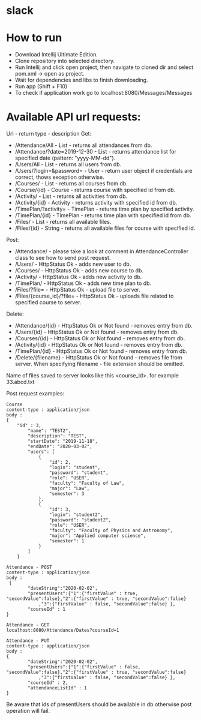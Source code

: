 # slack

# How to run
- Download Intellij Ultimate Edition.
- Clone repository into selected directory.
- Run Intellij and click open project, then navigate to cloned dir and select pom.xml -> open as project.
- Wait for dependencies and libs to finish downloading.
- Run app (Shift + F10)
- To check if application work go to localhost:8080/Messages/Messages

# Available API url requests:
Url - return type - description
Get:
- /Attendance/All - List<AttendanceList> - returns all attendances from db.
- /Attendance/?date=2019-12-30 - List<AttendanceList> - returns attendance list for specified date (pattern: "yyyy-MM-dd").
- /Users/All - List<User> - returns all users from db.
- /Users/?login=<login>&password=<password> - User - return user object if credentials are correct, thows exception otherwise.
- /Courses/ - List<Course> - returns all courses from db.
- /Course/{id} - Course - returns course with specified id from db.
- /Activity/ - List<Activity> - returns all activities from db.
- /Activity/{id} - Activity - returns activity with specified id from db.
- /TimePlan/?activity=<activity> - TimePlan - returns time plan by specified activity.
- /TimePlan/{id} - TimePlan - returns time plan with specified id from db.
- /Files/ - List<String> - returns all available files.
- /Files/{id} - String - returns all available files for course with specified id.

Post:
- /Attendance/ - please take a look at comment in AttendanceController class to see how to send post request.
- /Users/ - HttpStatus Ok - adds new user to db.
- /Courses/ - HttpStatus Ok - adds new course to db.
- /Activity/ - HttpStatus Ok - adds new activity to db.
- /TimePlan/ - HttpStatus Ok - adds new time plan to db.
- /Files/?file=<file> - HttpStatus Ok - upload file to server.
- /Files/{course_id}/?file=<file> - HttpStatus Ok - uploads file related to specified course to server.

Delete:
- /Attendance/{id} - HttpStatus Ok or Not found - removes entry from db.
- /Users/{id} - HttpStatus Ok or Not found - removes entry from db.
- /Courses/{id} - HttpStatus Ok or Not found - removes entry from db.
- /Activity/{id} - HttpStatus Ok or Not found - removes entry from db.
- /TimePlan/{id} - HttpStatus Ok or Not found - removes entry from db.
- /Delete/{filename} - HttpStatus Ok or Not found - removes file from server. When specifying filename - file extension should be omitted.

Name of files saved to server looks like this <course_id>.<filename> for example 33.abcd.txt

Post request examples:
```
Course
content-type : application/json
body : 
{
	"id" : 3,
        "name": "TEST2",
        "description": "TEST",
        "startDate": "2019-11-18",
        "endDate": "2020-03-02",
        "users": [
            {
                "id": 2,
                "login": "student",
                "password": "student",
                "role": "USER",
                "faculty": "Faculty of Law",
                "major": "Law",
                "semester": 3
            },
            {
                "id": 3,
                "login": "student2",
                "password": "student2",
                "role": "USER",
                "faculty": "Faculty of Physics and Astronomy",
                "major": "Applied computer science",
                "semester": 1
            }
        ]
    }
    
Attendance - POST
content-type : application/json
body :
 {
	    "dateString":"2020-02-02",
	    "presentUsers":{"1":{"firstValue" : true, "secondValue":false},"2":{"firstValue" : true, "secondValue":false}
	    	,"3":{"firstValue" : false, "secondValue":false} },
	    "courseId" : 1
}

Attendance - GET
localhost:8080/Attendance/Dates?courseId=1

Attendance - PUT
content-type : application/json
body :
{
	    "dateString":"2020-02-02",
	    "presentUsers":{"1":{"firstValue" : false, "secondValue":false},"2":{"firstValue" : true, "secondValue":false}
	    	,"3":{"firstValue" : false, "secondValue":false} },
	    "courseId" : 2,
	    "attendanceListId" : 1
}
```

Be aware that ids of presentUsers should be available in db otherwise post operation will fail.
